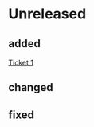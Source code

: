 # Unreleased
## added
[Ticket 1](https://github.com/VianneyDiris/biblio-update/blob/Ticket-1_Systeme_de_reservation_de_livres_pour_les_usagers/doc/Ticket%20%231%20-%20Ajout%20d%E2%80%99un%20syst%C3%A8me%20de%20r%C3%A9servation%20d%E2%80%99ouvrage.md)

## changed

## fixed
